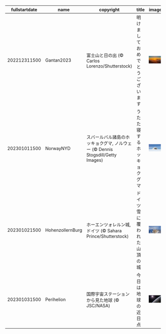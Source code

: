 |fullstartdate|name|copyright|title|image|
|--|--|--|--|--|
202212311500|Gantan2023|富士山と日の出 (© Carlos Lorenzo/Shutterstock)|明けましておめでとうございます|![](/ja-JP/2023/01/202212311500Gantan2023.jpg)|
202301011500|NorwayNYD|スバールバル諸島のホッキョクグマ, ノルウェー (© Dennis Stogsdill/Getty Images)|うたた寝するホッキョクグマ|![](/ja-JP/2023/01/202301011500NorwayNYD.jpg)|
202301021500|HohenzollernBurg|ホーエンツォレルン城, ドイツ (© Sahara Prince/Shutterstock)|ドイツ 雪に覆われた山頂の城|![](/ja-JP/2023/01/202301021500HohenzollernBurg.jpg)|
202301031500|Perihelion|国際宇宙ステーションから見た地球 (© JSC/NASA)|今日は地球の近日点|![](/ja-JP/2023/01/202301031500Perihelion.jpg)|
